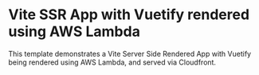 # Vite SSR App with Vuetify rendered using AWS Lambda

This template demonstrates a Vite Server Side Rendered App with Vuetify being rendered using AWS Lambda, and served via Cloudfront.


